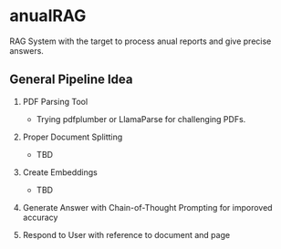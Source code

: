 # anualRAG

RAG System with the target to process anual reports and give precise answers.

## General Pipeline Idea

1. PDF Parsing Tool
    - Trying pdfplumber or LlamaParse for challenging PDFs.

2. Proper Document Splitting
    - TBD

3. Create Embeddings
    - TBD

4. Generate Answer with Chain-of-Thought Prompting for imporoved accuracy

5. Respond to User with reference to document and page
